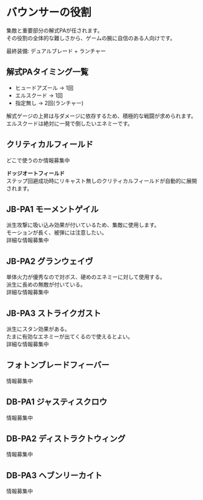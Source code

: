# バウンサーの役割
集敵と重要部分の解式PAが任されます。  
その役割の全体的な難しさから、ゲームの腕に自信のある人向けです。  
  
最終装備: デュアルブレード + ランチャー  

## 解式PAタイミング一覧
- ヒュードアズール → 1回
- エルスクード → 1回
- 指定無し → 2回(ランチャー)

解式ゲージの上昇は与ダメージに依存するため、積極的な戦闘が求められます。  
エルスクードは絶対に一発で倒したいエネミーです。  

## クリティカルフィールド
どこで使うのか情報募集中  

**ドッジオートフィールド**  
ステップ回避成功時にリキャスト無しのクリティカルフィールドが自動的に展開されます。  

## JB-PA1 モーメントゲイル
派生攻撃に吸い込み効果が付いているため、集敵に使用します。  
モーションが長く、被弾には注意したい。  
詳細な情報募集中  

## JB-PA2 グランウェイヴ
単体火力が優秀なので対ボス、硬めのエネミーに対して使用する。  
派生に長めの無敵が付いている。  
詳細な情報募集中  

## JB-PA3 ストライクガスト
派生にスタン効果がある。  
たまに有効なエネミーが出てくるので使えるとよい。  
詳細な情報募集中  

## フォトンブレードフィーバー
情報募集中

## DB-PA1 ジャスティスクロウ
情報募集中

## DB-PA2 ディストラクトウィング
情報募集中

## DB-PA3 ヘブンリーカイト
情報募集中

